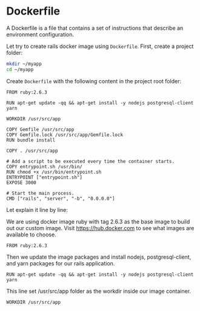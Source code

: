 # Dockerfile

A Dockerfile is a file that contains a set of instructions that describe an environment configuration.

Let try to create rails docker image using `Dockerfile`. First, create a project folder:

```bash
mkdir ~/myapp
cd ~/myapp
```

Create `Dockerfile` with the following content in the project root folder:

```docker
FROM ruby:2.6.3

RUN apt-get update -qq && apt-get install -y nodejs postgresql-client yarn

WORKDIR /usr/src/app

COPY Gemfile /usr/src/app
COPY Gemfile.lock /usr/src/app/Gemfile.lock
RUN bundle install

COPY . /usr/src/app

# Add a script to be executed every time the container starts.
COPY entrypoint.sh /usr/bin/
RUN chmod +x /usr/bin/entrypoint.sh
ENTRYPOINT ["entrypoint.sh"]
EXPOSE 3000

# Start the main process.
CMD ["rails", "server", "-b", "0.0.0.0"]
```
Let explain it line by line:

We are using docker image ruby with tag 2.6.3 as the base image to build out our custom image. Visit https://hub.docker.com to see what images are available to choose.

```docker
FROM ruby:2.6.3
```

Then we update the image packages and install nodejs, postgresql-client, and yarn packages for our rails application.


```docker
RUN apt-get update -qq && apt-get install -y nodejs postgresql-client yarn
```

This line set /usr/src/app folder as the workdir inside our image container.

```docker
WORKDIR /usr/src/app
```
